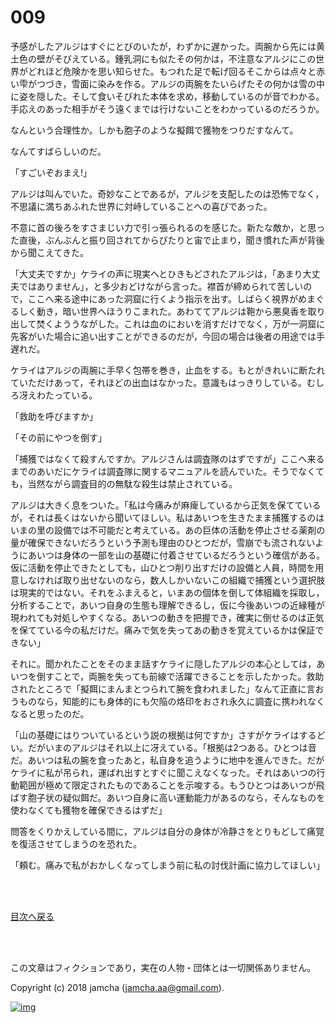 # 009

予感がしたアルジはすぐにとびのいたが，わずかに遅かった。両腕から先には黄土色の壁がそびえている。鍾乳洞にも似たその何かは，不注意なアルジにこの世界がどれほど危険かを思い知らせた。もつれた足で転げ回るそこからは点々と赤い雫がつづき，雪面に染みを作る。アルジの両腕をたいらげたその何かは雪の中に姿を隠した。そして食いそびれた本体を求め，移動しているのが音でわかる。手応えのあった相手がそう遠くまでは行けないことをわかっているのだろうか。  

なんという合理性か。しかも胞子のような擬餌で獲物をつりだすなんて。  

なんてすばらしいのだ。  

「すごいぞおまえ!」  

アルジは叫んでいた。奇妙なことであるが，アルジを支配したのは恐怖でなく，不思議に満ちあふれた世界に対峙していることへの喜びであった。  

不意に首の後ろをすさまじい力で引っ張られるのを感じた。新たな敵か，と思った直後，ぶんぶんと振り回されてからぴたりと宙で止まり，聞き慣れた声が背後から聞こえてきた。  

「大丈夫ですか」ケライの声に現実へとひきもどされたアルジは，「あまり大丈夫ではありません」，と多少おどけながら言った。襟首が締められて苦しいので，ここへ来る途中にあった洞窟に行くよう指示を出す。しばらく視界がめまぐるしく動き，暗い世界へほうりこまれた。あわててアルジは鞄から悪臭香を取り出して焚くよううながした。これは血のにおいを消すだけでなく，万が一洞窟に先客がいた場合に追い出すことができるのだが，今回の場合は後者の用途では手遅れだ。  

ケライはアルジの両腕に手早く包帯を巻き，止血をする。もとがきれいに断たれていただけあって，それほどの出血はなかった。意識もはっきりしている。むしろ冴えわたっている。  

「救助を呼びますか」  

「その前にやつを倒す」  

「捕獲ではなくて殺すんですか。アルジさんは調査隊のはずですが」ここへ来るまでのあいだにケライは調査隊に関するマニュアルを読んでいた。そうでなくても，当然ながら調査目的の無駄な殺生は禁止されている。  

アルジは大きく息をついた。「私は今痛みが麻痺しているから正気を保てているが，それは長くはないから聞いてほしい。私はあいつを生きたまま捕獲するのはいまの里の設備では不可能だと考えている。あの巨体の活動を停止させる薬剤の量が確保できないだろうという予測も理由のひとつだが，雪崩でも流されないようにあいつは身体の一部を山の基礎に付着させているだろうという確信がある。仮に活動を停止できたとしても，山ひとつ削り出すだけの設備と人員，時間を用意しなければ取り出せないのなら，数人しかいないこの組織で捕獲という選択肢は現実的ではない。それをふまえると，いまあの個体を倒して体組織を採取し，分析することで，あいつ自身の生態も理解できるし，仮に今後あいつの近縁種が現われても対処しやすくなる。あいつの動きを把握でき，確実に倒せるのは正気を保てている今の私だけだ。痛みで気を失ってあの動きを覚えているかは保証できない」  

それに。聞かれたことをそのまま話すケライに隠したアルジの本心としては，あいつを倒すことで，両腕を失っても前線で活躍できることを示したかった。救助されたところで「擬餌にまんまとつられて腕を食われました」なんて正直に言おうものなら，知能的にも身体的にも欠陥の烙印をおされ永久に調査に携われなくなると思ったのだ。  

「山の基礎にはりついているという説の根拠は何ですか」さすがケライはするどい。だがいまのアルジはそれ以上に冴えている。「根拠は2つある。ひとつは音だ。あいつは私の腕を食ったあと，私自身を追うように地中を進んできた。だがケライに私が吊られ，運ばれ出すとすぐに聞こえなくなった。それはあいつの行動範囲が極めて限定されたものであることを示唆する。もうひとつはあいつが飛ばす胞子状の疑似餌だ。あいつ自身に高い運動能力があるのなら，そんなものを使わなくても獲物を確保できるはずだ」  

問答をくりかえしている間に，アルジは自分の身体が冷静さをとりもどして痛覚を復活させてしまうのを恐れた。  

「頼む。痛みで私がおかしくなってしまう前に私の討伐計画に協力してほしい」  

<br>  
<br>  

[目次へ戻る](https://github.com/jamcha-aa/OblivionReports/blob/master/README.md)  

<br>  
<br>  

この文章はフィクションであり，実在の人物・団体とは一切関係ありません。  

Copyright (c) 2018 jamcha (jamcha.aa@gmail.com).  

[![img](http://i.creativecommons.org/l/by-nc-sa/4.0/88x31.png)](http://creativecommons.org/licenses/by-nc-sa/4.0/deed)